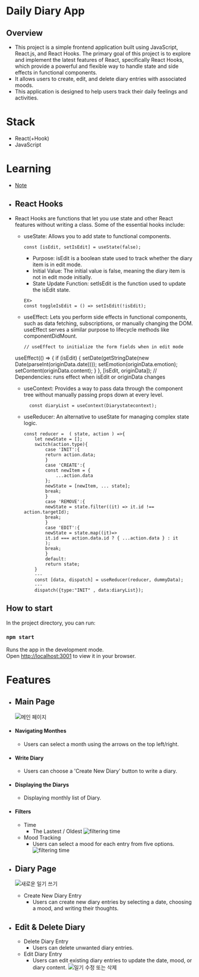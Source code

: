 # Daily Diary App
## Overview
* This project is a simple frontend application built using JavaScript, React.js, and React Hooks. The primary goal of this project is to explore and implement the latest features of React, specifically React Hooks, which provide a powerful and flexible way to handle state and side effects in functional components.
* It allows users to create, edit, and delete diary entries with associated moods.
* This application is designed to help users track their daily feelings and activities.

# Stack
* React(+Hook)
* JavaScript

# Learning 
- [Note]
* ## React Hooks
* React Hooks are functions that let you use state and other React features without writing a class. Some of the essential hooks include:

    * useState: Allows you to add state to functional components.
        ```
        const [isEdit, setIsEdit] = useState(false);
        ```
        * Purpose: isEdit is a boolean state used to track whether the diary item is in edit mode.
        * Initial Value: The initial value is false, meaning the diary item is not in edit mode initially.
        * State Update Function: setIsEdit is the function used to update the isEdit state.

        ```
        EX>
        const toggleIsEdit = () => setIsEdit(!isEdit);

        ```
    * useEffect: Lets you perform side effects in functional components, such as data fetching, subscriptions, or manually changing the DOM. useEffect serves a similar purpose to lifecycle methods like componentDidMount.
        ```
        // useEffect to initialize the form fields when in edit mode
  useEffect(() => {
    if (isEdit) {
      setDate(getStringDate(new Date(parseInt(originData.date))));
      setEmotion(originData.emotion);
      setContent(originData.content);
    }
  }, [isEdit, originData]); // Dependencies: runs effect when isEdit or originData changes
    
    * useContext: Provides a way to pass data through the component tree without manually passing props down at every level.
        ```
          const diaryList = useContext(Diarystatecontext);
        ```
    * useReducer: An alternative to useState for managing complex state logic.
        ```
        const reducer =  ( state, action ) =>{
            let newState = [];
            switch(action.type){
                case 'INIT':{
                return action.data;
                }
                case 'CREATE':{
                const newItem = {
                    ...action.data
                };
                newState = [newItem, ... state];
                break;
                }
                case 'REMOVE':{
                newState = state.filter((it) => it.id !== action.targetId);
                break;
                }
                case 'EDIT':{
                newState = state.map((it)=>
                it.id === action.data.id ? { ...action.data } : it
                );
                break;
                }
                default:
                return state;
            }
            ---
            const [data, dispatch] = useReducer(reducer, dummyData);
            ---
            dispatch({type:"INIT" , data:diaryList});

        ```


## How to start

In the project directory, you can run:

### `npm start`

Runs the app in the development mode.\
Open [http://localhost:3001](http://localhost:3000) to view it in your browser.


# Features

* ## Main Page
    ![메인 페이지](public/main.png)
* #### Navigating Monthes
    * Users can select a month using the arrows on the top left/right.
* #### Write Diary
    * Users can choose a 'Create New Diary' button to write a diary.
* #### Displaying the Diarys
    * Displaying monthly list of Diary.
* #### Filters
    * Time
        * The Lastest / Oldest
    ![filtering time](public/time_order.png)
    * Mood Tracking
        * Users can select a mood for each entry from five options.
    ![filtering time](public/showing_bad.png)
* ## Diary Page
    ![새로운 일기 쓰기](public/newDiary.png)
    * Create New Diary Entry
        * Users can create new diary entries by selecting a date, choosing a mood, and writing their thoughts.

* ## Edit & Delete Diary
    * Delete Diary Entry
        * Users can delete unwanted diary entries.
    * Edit Diary Entry
        * Users can edit existing diary entries to update the date, mood, or diary content.
    ![일기 수정 또는 삭제](public/edit.png)

[Note]: https://velog.io/@sigint_107/%ED%94%84%EB%A1%A0%ED%8A%B8-%ED%94%84%EB%A1%9C%EC%A0%9D%ED%8A%B8React%EC%97%90%EC%84%9C-%EC%BB%B4%ED%8F%AC%ED%8A%B8%EB%8D%B0%EC%9D%B4%ED%84%B0-%EA%B5%AC%EC%A1%B0-%EC%83%9D%EA%B0%81%ED%95%B4-%EB%B3%B4%EA%B8%B0